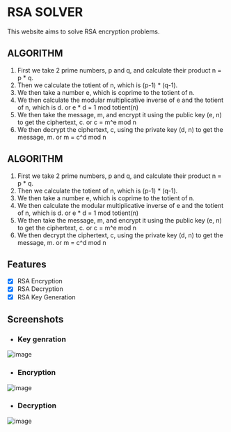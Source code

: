 # RSA SOLVER

This website aims to solve RSA encryption problems.

## ALGORITHM

1. First we take 2 prime numbers, p and q, and calculate their product n = p * q.
2. Then we calculate the totient of n, which is (p-1) * (q-1).
3. We then take a number e, which is coprime to the totient of n.
4. We then calculate the modular multiplicative inverse of e and the totient of n, which is d. or e * d = 1 mod totient(n)
5. We then take the message, m, and encrypt it using the public key (e, n) to get the ciphertext, c. or c = m^e mod n
6. We then decrypt the ciphertext, c, using the private key (d, n) to get the message, m. or m = c^d mod n

## ALGORITHM

1. First we take 2 prime numbers, p and q, and calculate their product n = p * q.
2. Then we calculate the totient of n, which is (p-1) * (q-1).
3. We then take a number e, which is coprime to the totient of n.
4. We then calculate the modular multiplicative inverse of e and the totient of n, which is d. or e * d = 1 mod totient(n)
5. We then take the message, m, and encrypt it using the public key (e, n) to get the ciphertext, c. or c = m^e mod n
6. We then decrypt the ciphertext, c, using the private key (d, n) to get the message, m. or m = c^d mod n



## Features

- [x] RSA Encryption
- [x] RSA Decryption
- [x] RSA Key Generation

## Screenshots

- ### Key genration
![image](https://github.com/dhruvmillu/Front-End-Projects/assets/75222710/ec82809a-411d-49dd-9373-a880a8937382)


- ### Encryption
![image](https://github.com/dhruvmillu/Front-End-Projects/assets/75222710/4039b347-18f5-4153-824e-2bbe47371ad9)


- ### Decryption
![image](https://github.com/dhruvmillu/Front-End-Projects/assets/75222710/33fc25e9-b92b-48d0-9db6-26a65b45486e)

